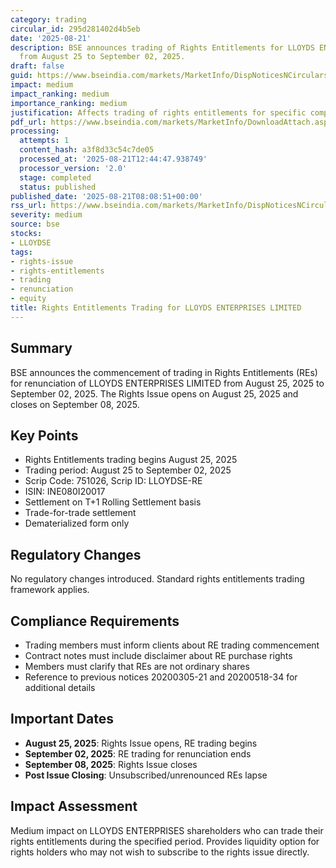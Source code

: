 ```yaml
---
category: trading
circular_id: 295d281402d4b5eb
date: '2025-08-21'
description: BSE announces trading of Rights Entitlements for LLOYDS ENTERPRISES LIMITED
  from August 25 to September 02, 2025.
draft: false
guid: https://www.bseindia.com/markets/MarketInfo/DispNoticesNCirculars.aspx?Noticeid={96D66A83-768D-4518-A00C-DCFC6493BC95}&noticeno=20250821-9&dt=08/21/2025&icount=9&totcount=28&flag=0
impact: medium
impact_ranking: medium
importance_ranking: medium
justification: Affects trading of rights entitlements for specific company shareholders
pdf_url: https://www.bseindia.com/markets/MarketInfo/DownloadAttach.aspx?id=20250821-9&attachedId=
processing:
  attempts: 1
  content_hash: a3f8d33c54c7de05
  processed_at: '2025-08-21T12:44:47.938749'
  processor_version: '2.0'
  stage: completed
  status: published
published_date: '2025-08-21T08:08:51+00:00'
rss_url: https://www.bseindia.com/markets/MarketInfo/DispNoticesNCirculars.aspx?Noticeid={96D66A83-768D-4518-A00C-DCFC6493BC95}&noticeno=20250821-9&dt=08/21/2025&icount=9&totcount=28&flag=0
severity: medium
source: bse
stocks:
- LLOYDSE
tags:
- rights-issue
- rights-entitlements
- trading
- renunciation
- equity
title: Rights Entitlements Trading for LLOYDS ENTERPRISES LIMITED
---
```


## Summary

BSE announces the commencement of trading in Rights Entitlements (REs) for renunciation of LLOYDS ENTERPRISES LIMITED from August 25, 2025 to September 02, 2025. The Rights Issue opens on August 25, 2025 and closes on September 08, 2025.

## Key Points

- Rights Entitlements trading begins August 25, 2025
- Trading period: August 25 to September 02, 2025
- Scrip Code: 751026, Scrip ID: LLOYDSE-RE
- ISIN: INE080I20017
- Settlement on T+1 Rolling Settlement basis
- Trade-for-trade settlement
- Dematerialized form only

## Regulatory Changes

No regulatory changes introduced. Standard rights entitlements trading framework applies.

## Compliance Requirements

- Trading members must inform clients about RE trading commencement
- Contract notes must include disclaimer about RE purchase rights
- Members must clarify that REs are not ordinary shares
- Reference to previous notices 20200305-21 and 20200518-34 for additional details

## Important Dates

- **August 25, 2025**: Rights Issue opens, RE trading begins
- **September 02, 2025**: RE trading for renunciation ends
- **September 08, 2025**: Rights Issue closes
- **Post Issue Closing**: Unsubscribed/unrenounced REs lapse

## Impact Assessment

Medium impact on LLOYDS ENTERPRISES shareholders who can trade their rights entitlements during the specified period. Provides liquidity option for rights holders who may not wish to subscribe to the rights issue directly.